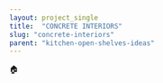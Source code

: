 ```yaml
---
layout: project_single
title:  "CONCRETE INTERIORS"
slug: "concrete-interiors"
parent: "kitchen-open-shelves-ideas"
---
```

🏠